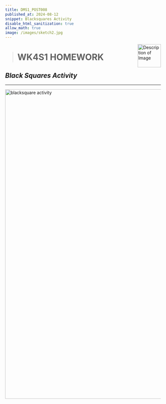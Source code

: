 ```yaml
---
title: DMS1_POST008
published_at: 2024-08-12
snippet: Blacksquares Activity 
disable_html_sanitization: true
allow_math: true
image: /images/sketch2.jpg
---
```


<img src="https://www.hardjewelry.com/cdn/shop/files/ezgif.com-gif-maker_3.gif?v=1649272041" alt="Description of Image" style="float:right; margin-left:20px; width:75px; height:auto;">

># **WK4S1 HOMEWORK**

## *Black Squares Activity*

---

<img src="images/blacksquarestask.jpg" alt="blacksquare activity" width="1000" height="1000">
